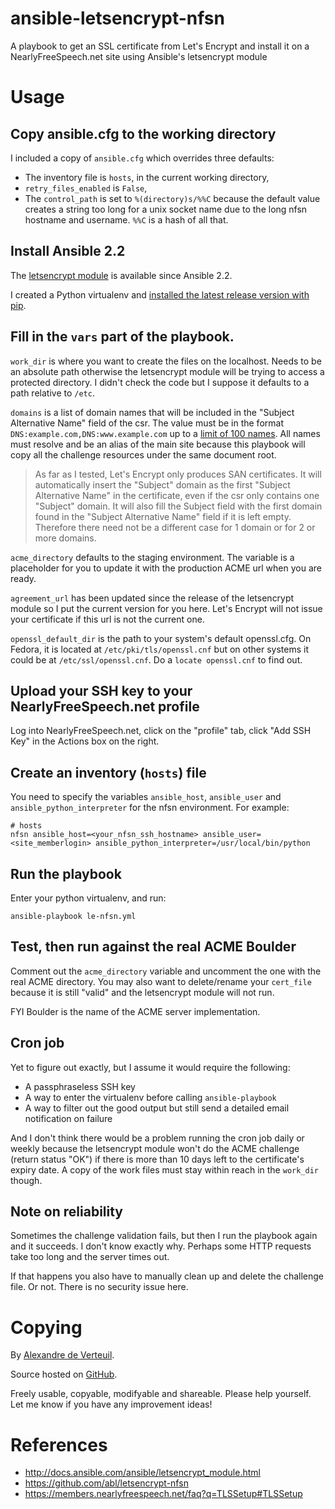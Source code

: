 # ansible-letsencrypt-nfsn

A playbook to get an SSL certificate from Let's Encrypt and install it
on a NearlyFreeSpeech.net site using Ansible's letsencrypt module


# Usage


## Copy ansible.cfg to the working directory

I included a copy of `ansible.cfg` which overrides three defaults:

* The inventory file is `hosts`, in the current working directory,
* `retry_files_enabled` is `False`,
* The `control_path` is set to `%(directory)s/%%C` because the default
  value creates a string too long for a unix socket name due to the long
  nfsn hostname and username. `%%C` is a hash of all that.


## Install Ansible 2.2

The [letsencrypt module](http://docs.ansible.com/ansible/letsencrypt_module.html)
is available since Ansible 2.2.

I created a Python virtualenv and [installed the latest release version with pip](http://docs.ansible.com/ansible/intro_installation.html#latest-releases-via-pip).


## Fill in the `vars` part of the playbook.

`work_dir` is where you want to create the files on the localhost. Needs
to be an absolute path otherwise the letsencrypt module will be trying
to access a protected directory. I didn't check the code but I suppose
it defaults to a path relative to `/etc`.

`domains` is a list of domain names that will be included in the
"Subject Alternative Name" field of the csr. The value must
be in the format `DNS:example.com,DNS:www.example.com` up to a [limit of
100 names](https://letsencrypt.org/docs/rate-limits/).  All names must
resolve and be an alias of the main site because this playbook will copy
all the challenge resources under the same document root.

> As far as I tested, Let's Encrypt only produces SAN certificates. It
> will automatically insert the "Subject" domain as the first "Subject
> Alternative Name" in the certificate, even if the csr only contains
> one "Subject" domain. It will also fill the Subject field with the
> first domain found in the "Subject Alternative Name" field if it is
> left empty. Therefore there need not be a different case for 1 domain
> or for 2 or more domains.

`acme_directory` defaults to the staging environment. The variable is a
placeholder for you to update it with the production ACME url when you
are ready.

`agreement_url` has been updated since the release of the letsencrypt
module so I put the current version for you here. Let's Encrypt will not
issue your certificate if this url is not the current one.

`openssl_default_dir` is the path to your system's default
openssl.cfg. On Fedora, it is located at `/etc/pki/tls/openssl.cnf` but
on other systems it could be at `/etc/ssl/openssl.cnf`. Do a `locate
openssl.cnf` to find out.


## Upload your SSH key to your NearlyFreeSpeech.net profile

Log into NearlyFreeSpeech.net, click on the "profile" tab, click "Add
SSH Key" in the Actions box on the right.


## Create an inventory (`hosts`) file

You need to specify the variables `ansible_host`, `ansible_user` and
`ansible_python_interpreter` for the nfsn environment. For example:

    # hosts
    nfsn ansible_host=<your_nfsn_ssh_hostname> ansible_user=<site_memberlogin> ansible_python_interpreter=/usr/local/bin/python


## Run the playbook

Enter your python virtualenv, and run:

    ansible-playbook le-nfsn.yml


## Test, then run against the real ACME Boulder

Comment out the `acme_directory` variable and uncomment the one with the
real ACME directory. You may also want to delete/rename your `cert_file`
because it is still "valid" and the letsencrypt module will not run.

FYI Boulder is the name of the ACME server implementation.


## Cron job

Yet to figure out exactly, but I assume it would require the following:

* A passphraseless SSH key
* A way to enter the virtualenv before calling `ansible-playbook`
* A way to filter out the good output but still send a detailed email
  notification on failure

And I don't think there would be a problem running the cron job
daily or weekly because the letsencrypt module won't do the ACME
challenge (return status "OK") if there is more than 10 days left to the
certificate's expiry date. A copy of the work files must stay within
reach in the `work_dir` though.


## Note on reliability

Sometimes the challenge validation fails, but then I run the playbook
again and it succeeds. I don't know exactly why. Perhaps some HTTP
requests take too long and the server times out.

If that happens you also have to manually clean up and delete the
challenge file. Or not. There is no security issue here.


# Copying

By [Alexandre de Verteuil](https://alexandre.deverteuil.net/).

Source hosted on [GitHub](https://github.com/adeverteuil/ansible-letsencrypt-nfsn).

Freely usable, copyable, modifyable and shareable. Please help
yourself. Let me know if you have any improvement ideas!


# References

* http://docs.ansible.com/ansible/letsencrypt_module.html
* https://github.com/abl/letsencrypt-nfsn
* https://members.nearlyfreespeech.net/faq?q=TLSSetup#TLSSetup
